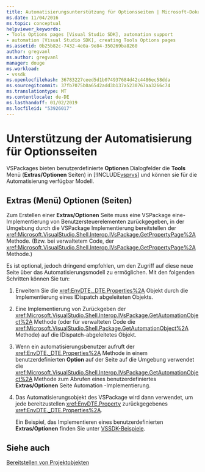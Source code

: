 ```yaml
---
title: Automatisierungsunterstützung für Optionsseiten | Microsoft-Dokumentation
ms.date: 11/04/2016
ms.topic: conceptual
helpviewer_keywords:
- Tools Options pages [Visual Studio SDK], automation support
- automation [Visual Studio SDK], creating Tools Options pages
ms.assetid: 0b25b82c-7432-4e0a-9e84-350269ba8260
author: gregvanl
ms.author: gregvanl
manager: douge
ms.workload:
- vssdk
ms.openlocfilehash: 36783227ceed5d1b074937684d42c4486ec58dda
ms.sourcegitcommit: 37fb7075b0a65d2add3b137a5230767aa3266c74
ms.translationtype: MT
ms.contentlocale: de-DE
ms.lasthandoff: 01/02/2019
ms.locfileid: "53926017"
---
```

# <a name="automation-support-for-options-pages"></a>Unterstützung der Automatisierung für Optionsseiten
VSPackages bieten benutzerdefinierte **Optionen** Dialogfelder die **Tools** Menü (**Extras/Optionen** Seiten) in [!INCLUDE[vsprvs](../../code-quality/includes/vsprvs_md.md)] und können sie für die Automatisierung verfügbar Modell.  
  
## <a name="tools-options-pages"></a>Extras (Menü) Optionen (Seiten)  
 Zum Erstellen einer **Extras/Optionen** Seite muss eine VSPackage eine-Implementierung von Benutzersteuerelementen zurückgegeben, in der Umgebung durch die VSPackage Implementierung bereitstellen der <xref:Microsoft.VisualStudio.Shell.Interop.IVsPackage.GetPropertyPage%2A> Methode. (Bzw. bei verwaltetem Code, der <xref:Microsoft.VisualStudio.Shell.Interop.IVsPackage.GetPropertyPage%2A> Methode.) 
  
 Es ist optional, jedoch dringend empfohlen, um den Zugriff auf diese neue Seite über das Automatisierungsmodell zu ermöglichen. Mit den folgenden Schritten können Sie tun:  
  
1. Erweitern Sie die <xref:EnvDTE._DTE.Properties%2A> Objekt durch die Implementierung eines IDispatch abgeleiteten Objekts.  
  
2. Eine Implementierung von Zurückgeben der <xref:Microsoft.VisualStudio.Shell.Interop.IVsPackage.GetAutomationObject%2A> Methode (oder für verwalteten Code die <xref:Microsoft.VisualStudio.Shell.Package.GetAutomationObject%2A> Methode) auf die IDispatch-abgeleitetes Objekt.  
  
3. Wenn ein automatisierungsbenutzer aufruft der <xref:EnvDTE._DTE.Properties%2A> Methode in einem benutzerdefinierten **Option** auf der Seite auf die Umgebung verwendet die <xref:Microsoft.VisualStudio.Shell.Interop.IVsPackage.GetAutomationObject%2A> Methode zum Abrufen eines benutzerdefiniertes **Extras/Optionen** Seite Automation -Implementierung.  
  
4. Das Automatisierungsobjekt des VSPackage wird dann verwendet, um jede bereitzustellen <xref:EnvDTE.Property> zurückgegebenes <xref:EnvDTE._DTE.Properties%2A>.  
  
   Ein Beispiel, das Implementieren eines benutzerdefinierten **Extras/Optionen** finden Sie unter [VSSDK-Beispiele](http://aka.ms/vs2015sdksamples).  
  
## <a name="see-also"></a>Siehe auch  
 [Bereitstellen von Projektobjekten](../../extensibility/internals/exposing-project-objects.md)